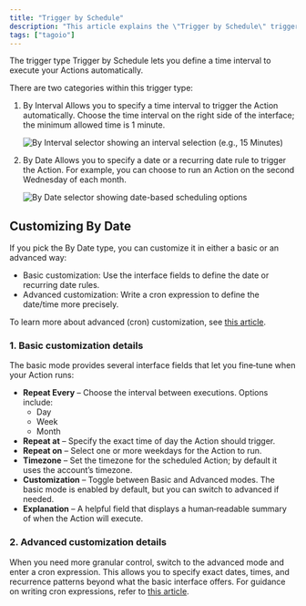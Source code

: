 ```yaml
---
title: "Trigger by Schedule"
description: "This article explains the \"Trigger by Schedule\" trigger type in TagoIO, describing its two categories (By Interval and By Date) and how to customize date-based schedules using basic or advanced (cron) methods."
tags: ["tagoio"]
---
```

The trigger type Trigger by Schedule lets you define a time interval to execute your Actions automatically.

There are two categories within this trigger type:

1. By Interval
   Allows you to specify a time interval to trigger the Action automatically. Choose the time interval on the right side of the interface; the minimum allowed time is 1 minute.

   ![By Interval selector showing an interval selection (e.g., 15 Minutes)](/docs_imagem/tagoio/trigger-by-schedule-2.png)

2. By Date
   Allows you to specify a date or a recurring date rule to trigger the Action. For example, you can choose to run an Action on the second Wednesday of each month.

   ![By Date selector showing date-based scheduling options](/docs_imagem/tagoio/trigger-by-schedule-2.png)

## Customizing By Date

If you pick the By Date type, you can customize it in either a basic or an advanced way:

- Basic customization: Use the interface fields to define the date or recurring date rules.
- Advanced customization: Write a cron expression to define the date/time more precisely.

To learn more about advanced (cron) customization, see [this article](/docs/tagoio/actions/action-cron.md).

### 1. Basic customization details

The basic mode provides several interface fields that let you fine‑tune when your Action runs:

- **Repeat Every** – Choose the interval between executions. Options include:
  - Day
  - Week
  - Month
- **Repeat at** – Specify the exact time of day the Action should trigger.
- **Repeat on** – Select one or more weekdays for the Action to run.
- **Timezone** – Set the timezone for the scheduled Action; by default it uses the account’s timezone.
- **Customization** – Toggle between Basic and Advanced modes. The basic mode is enabled by default, but you can switch to advanced if needed.
- **Explanation** – A helpful field that displays a human‑readable summary of when the Action will execute.

### 2. Advanced customization details

When you need more granular control, switch to the advanced mode and enter a cron expression. This allows you to specify exact dates, times, and recurrence patterns beyond what the basic interface offers. For guidance on writing cron expressions, refer to [this article](/docs/tagoio/actions/action-cron.md).
